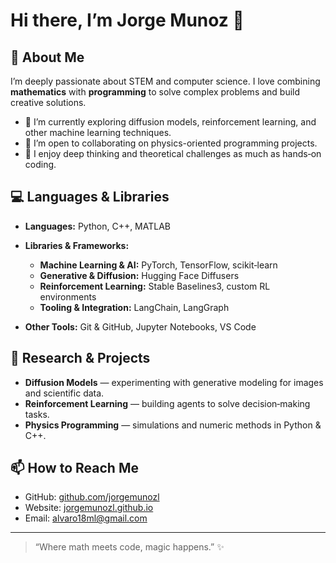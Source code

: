 # Hi there, I’m Jorge Munoz 👋

## 🔭 About Me

I’m deeply passionate about STEM and computer science. I love combining **mathematics** with **programming** to solve complex problems and build creative solutions.

* 🌱 I’m currently exploring diffusion models, reinforcement learning, and other machine learning techniques.
* 👯 I’m open to collaborating on physics-oriented programming projects.
* 🤔 I enjoy deep thinking and theoretical challenges as much as hands‑on coding.

## 💻 Languages & Libraries

* **Languages:** Python, C++, MATLAB
* **Libraries & Frameworks:**

  * **Machine Learning & AI:** PyTorch, TensorFlow, scikit‑learn
  * **Generative & Diffusion:** Hugging Face Diffusers
  * **Reinforcement Learning:** Stable Baselines3, custom RL environments
  * **Tooling & Integration:** LangChain, LangGraph
* **Other Tools:** Git & GitHub, Jupyter Notebooks, VS Code

## 🔬 Research & Projects

* **Diffusion Models** — experimenting with generative modeling for images and scientific data.
* **Reinforcement Learning** — building agents to solve decision‑making tasks.
* **Physics Programming** — simulations and numeric methods in Python & C++.

## 📫 How to Reach Me

* GitHub: [github.com/jorgemunozl](https://github.com/jorgemunozl)
* Website: [jorgemunozl.github.io](https://jorgemunozl.github.io)
* Email: [alvaro18ml@gmail.com](mailto:alvaro18ml@gmail.com)

---

> “Where math meets code, magic happens.” ✨
